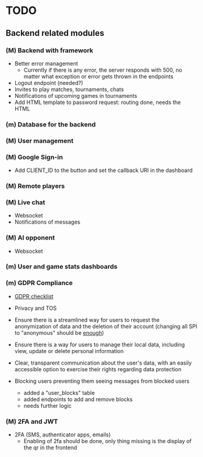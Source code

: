 # TODO

## Backend related modules

### (M) Backend with framework

- Better error management
  - Currently if there is any error, the server responds with 500,
    no matter what exception or error gets thrown in the endpoints
- Logout endpoint (needed?)
- Invites to play matches, tournaments, chats
- Notifications of upcoming games in tournaments
- Add HTML template to password request: routing done, needs the HTML

### (m) Database for the backend

### (M) User management

### (M) Google Sign-in

- Add CLIENT_ID to the button and set the callback URI in the dashboard

### (M) Remote players

### (M) Live chat

- Websocket
- Notifications of messages

### (M) AI opponent

- Websocket

### (m) User and game stats dashboards

### (m) GDPR Compliance

- [GDPR checklist](https://gdpr.eu/checklist/?cn-reloaded=1)
- Privacy and TOS
- Ensure there is a streamlined way for users to request the anonymization of data and
  the deletion of their account (changing all SPI to "anonymous" should be [enough](https://www.ris.bka.gv.at/Dokumente/Dsk/DSBT_20181205_DSB_D123_270_0009_DSB_2018_00/DSBT_20181205_DSB_D123_270_0009_DSB_2018_00.html]))
- Ensure there is a way for users to manage their local data, including
  view, update or delete personal information
- Clear, transparent communication about the user's data, with an easily accessible
  option to exercise their rights regarding data protection

- Blocking users preventing them seeing messages from blocked users
  - added a "user_blocks" table
  - added endpoints to add and remove blocks
  - needs further logic

### (M) 2FA and JWT

- 2FA (SMS, authenticator apps, emails)
  - Enabling of 2fa should be done,
    only thing missing is the display of the qr in the frontend
